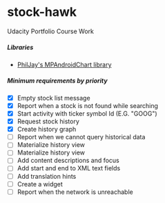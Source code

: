 # stock-hawk
Udacity Portfolio Course Work

##### Libraries
* [PhilJay's MPAndroidChart library](https://github.com/PhilJay/MPAndroidChart)

##### Minimum requirements by priority
- [X] Empty stock list message
- [X] Report when a stock is not found while searching
- [X] Start activity with ticker symbol Id (E.G. "GOOG")
- [X] Request stock history
- [X] Create history graph
- [ ] Report when we cannot query historical data
- [ ] Materialize history view
- [ ] Materialize history view
- [ ] Add content descriptions and focus
- [ ] Add start and end to XML text fields
- [ ] Add translation hints
- [ ] Create a widget
- [ ] Report when the network is unreachable
